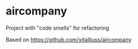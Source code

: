 # aircompany
Project with "code smells" for refactoring

Based on https://github.com/vitalliuss/aircompany
